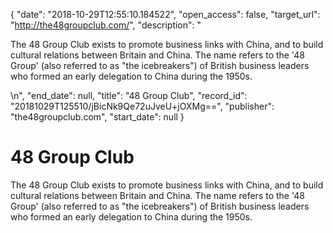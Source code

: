 {
  "date": "2018-10-29T12:55:10.184522", 
  "open_access": false, 
  "target_url": "http://the48groupclub.com/", 
  "description": "<p>The 48 Group Club exists to promote business links with China, and to build cultural relations between Britain and China. The name refers to the '48 Group' (also referred to as \"the icebreakers\") of British business leaders who formed an early delegation to China during the 1950s.</p>\n", 
  "end_date": null, 
  "title": "48 Group Club", 
  "record_id": "20181029T125510/jBicNk9Qe72uJveU+jOXMg==", 
  "publisher": "the48groupclub.com", 
  "start_date": null
}

# 48 Group Club

<p>The 48 Group Club exists to promote business links with China, and to build cultural relations between Britain and China. The name refers to the '48 Group' (also referred to as "the icebreakers") of British business leaders who formed an early delegation to China during the 1950s.</p>
